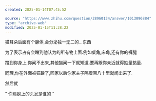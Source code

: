 ```yaml
---
created: 2025-01-14T07:45:52

source: "https://www.zhihu.com/question/28960134/answer/1013096884"
type: "archive-web"
modified: 2025-01-15T11:38:22
---
```


猫耳朵后面有个腺体,会分泌独一无二的...东西

为了表示占有会蹭到他认为的所有物上面.例如桌角,床角,还有你的裤腿

蹭到你身上,你闻不出来,其他猫闻一下就知道.要再跟你亲近就得掂量掂量.

同理,你在外面被猫蹭了,回家以后你家主子隔着百八十里就闻出来了.

然后就

" 你肩膀上的头发是谁的 "

